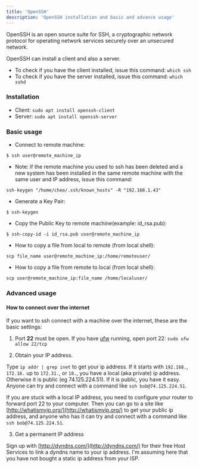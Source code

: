 ```yaml
---
title: 'OpenSSH'
description: 'OpenSSH installation and basic and advance usage'
---
```


OpenSSH is an open source suite for SSH, a cryptographic network protocol 
for operating network services securely over an unsecured network. 

OpenSSH can install a client and also a server. 

- To check if you have the client installed, issue this command: `which ssh`
- To check if you have the server installed, issue this command: `which sshd`

### Installation

- Client: `sudo apt install openssh-client`
- Server: `sudo apt install openssh-server`

### Basic usage

- Connect to remote machine:

`$ ssh user@remote_machine_ip`

- Note: if the remote machine you used to ssh has been deleted and a new system has been installed in the same remote machine with the same user and IP address, issue this command:

`ssh-keygen "/home/cheo/.ssh/known_hosts" -R "192.168.1.43"`

- Generate a Key Pair:

`$ ssh-keygen`

- Copy the Public Key to remote machine(example: id_rsa.pub):

`$ ssh-copy-id -i id_rsa.pub user@remote_machine_ip`

- How to copy a file from local to remote (from local shell):

`scp file_name user@remote_machine_ip:/home/remoteuser/`

- How to copy a file from remote to local (from local shell):

`scp user@remote_machine_ip:file_name /home/localuser/`

### Advanced usage

#### How to connect over the internet

If you want to ssh connect with a machine over the internet, these are 
the basic settings:

1. Port **22** must be open. If you have 
[ufw](https://help.ubuntu.com/community/UFW) running, 
open port 22: `sudo ufw allow 22/tcp`

2. Obtain your IP address.

Type `ip addr | grep inet` to get your ip address. If it starts with 
`192.168.`, `172.16.` up to `172.31.`, or `10.`, you have a local 
(aka private) ip address. Otherwise it is public (eg 74.125.224.51). 
If it is public, you have it easy. Anyone can try and connect with a 
command like `ssh bob@74.125.224.51`.

If you are stuck with a local IP address, you need to configure your 
router to forward port 22 to your computer. Then you can go to a site 
like [http://whatismyip.org/](http://whatismyip.org/) to get your 
public ip address, and anyone who has it can try and connect with a 
command like `ssh bob@74.125.224.51`.

3. Get a permanent IP address

Sign up with [http://dyndns.com/](http://dyndns.com/) for their free 
Host Services to link a dyndns name to your ip address. I'm assuming 
here that you have not bought a static ip address from your ISP.
